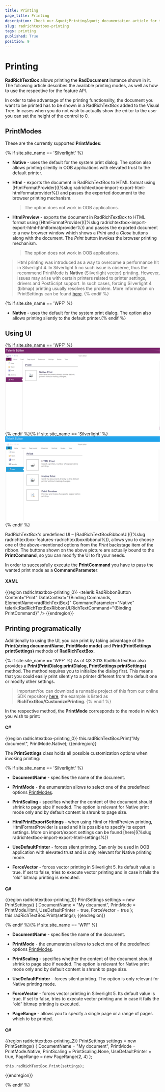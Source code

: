 ```yaml
---
title: Printing
page_title: Printing
description: Check our &quot;Printing&quot; documentation article for the RadRichTextBox WPF control.
slug: radrichtextbox-printing
tags: printing
published: True
position: 9
---
```


# Printing



__RadRichTextBox__ allows printing the __RadDocument__ instance shown in it. The following article describes the available printing modes, as well as how to use the respective for the feature API.
      

In order to take advantage of the printing functionality, the document you want to be printed has to be shown in a RadRichTextBox added to the Visual Tree. In cases when you do not wish to actually show the editor to the user you can set the height of the control to 0.
      

## PrintModes

These are the currently supported __PrintModes__:
        
{% if site.site_name == 'Silverlight' %}
* __Native__ - uses the default for the system print dialog. The option also allows printing silently in OOB applications with elevated trust to the default printer.
              

* __Html__ - exports the document in RadRichTextBox to HTML format using [HtmlFormatProvider]({%slug radrichtextbox-import-export-html-htmlformatprovider%}) and passes the exported document to the browser printing mechanism.
              
	>The option does not work in OOB applications.

* __HtmlPreview__ - exports the document in RadRichTextBox to HTML format using [HtmlFormatProvider]({%slug radrichtextbox-import-export-html-htmlformatprovider%}) and passes the exported document to a new browser window which shows a *Print* and a *Close* buttons along with the document. The *Print* button invokes the browser printing mechanism.

	>The option does not work in OOB applications.

>Html printing was introduced as a way to overcome a performance hit in Silverlight 4. In Silverlight 5 no such issue is observe, thus the recommend PrintMode is __Native__ (Silverlight vector) printing. However, issues may arise with certain printers related to printer settings, drivers and PostScript support. In such cases, forcing Silverlight 4 (bitmap) printing usually resolves the problem. More information on PrintSettings can be found  [here](#printing-programatically). {% endif %}

{% if site.site_name == 'WPF' %}

* __Native__ - uses the default for the system print dialog. The option also allows printing silently to the default printer.{% endif %}

## Using UI

{% if site.site_name == 'WPF' %}![Rad Rich Text Box Printing 01](images/RadRichTextBox_Printing_01.png){% endif %}{% if site.site_name == 'Silverlight' %}![Rad Rich Text Box Printing 02](images/RadRichTextBox_Printing_02.png){% endif %}

RadRichTextBox's predefined UI – [RadRichTextBoxRibbonUI]({%slug radrichtextbox-features-radrichtextboxribbonui%}), allows you to choose one of the above-mentioned options from the *Print* backstage item of the ribbon. The buttons shown on the above picture are actually bound to the __PrintCommand__, so you can modify the UI to fit your needs.
        

In order to successfully execute the __PrintCommand__ you have to pass the wanted print mode as a __CommandParameter__:
        

#### __XAML__

{{region radrichtextbox-printing_0}}
    <telerik:RadRibbonButton Content="Print" DataContext="{Binding Commands, ElementName=radRichTextBox}" 
	  CommandParameter="Native" telerik:RadRichTextBoxRibbonUI.RichTextCommand="{Binding PrintCommand}" />
{{endregion}}



## Printing programatically

Additionally to using the UI, you can print by taking advantage of the __Print(string documentName, PrintMode mode)__ and __Print(PrintSettings printSettings)__ methods of __RadRichTextBox__.

{% if site.site_name == 'WPF' %}
As of Q3 2013 RadRichTextBox also provides a __Print(PrintDialog printDialog, PrintSettings printSettings)__ method. The method requires you to initialize the dialog first. This means that you could easily print silently to a printer different from the default one or modify other settings.
          

>importantYou can download a runnable project of this from our online SDK repository [here](https://github.com/telerik/xaml-sdk/tree/master/), the example is listed as __RichTextBox/CustomizePrinting__.
{% endif %}

In the respective method, the __PrintMode__ corresponds to the mode in which you wish to print:
        

#### __C#__

{{region radrichtextbox-printing_0}}
    this.radRichTextBox.Print("My document", PrintMode.Native);
{{endregion}}



The __PrintSettings__ class holds all possible customization options when invoking printing:

{% if site.site_name == 'Silverlight' %}

* __DocumentName__ - specifies the name of the document.
              

* __PrintMode__ - the enumeration allows to select one of the predefined options [PrintModes](#printmodes).
              

* __PrintScaling__ - specifies whether the content of the document should shrink to page size if needed. The option is relevant for Native print mode only and by default content is shrunk to page size.
              

* __HtmlPrintExportSettings__ - when using Html or HtmlPreview printing, HtmlFormatProvider is used and it is possible to specify its export settings. More on import/export settings can be found [here]({%slug radrichtextbox-import-export-html-settings%})

* __UseDefaultPrinter__ - forces silent printing. Can only be used in OOB application with elevated trust and is only relevant for Native printing mode.
              

* __ForceVector__ - forces vector printing in Silverlight 5. Its default value is true. If set to false, tries to execute vector printing and in case it fails the “old” bitmap printing is executed.
              

#### __C#__

{{region radrichtextbox-printing_1}}
    PrintSettings settings = new PrintSettings()
    {
        DocumentName = "My document",
        PrintMode = PrintMode.Html,
        UseDefaultPrinter = true,
        ForceVector = true
    };
    this.radRichTextBox.Print(settings);
{{endregion}}

{% endif %}{% if site.site_name == 'WPF' %}

* __DocumentName__ - specifies the name of the document.
              

* __PrintMode__ - the enumeration allows to select one of the predefined options [PrintModes](#printmodes).
              

* __PrintScaling__ - specifies whether the content of the document should shrink to page size if needed. The option is relevant for Native print mode only and by default content is shrunk to page size.
              

* __UseDefaultPrinter__ - forces silent printing. The option is only relevant for Native printing mode.
              

* __ForceVector__ - forces vector printing in Silverlight 5. Its default value is true. If set to false, tries to execute vector printing and in case it fails the “old” bitmap printing is executed.
              

* __PageRange__ - allows you to specify a single page or a range of pages which to be printed.
              

#### __C#__

{{region radrichtextbox-printing_2}}
    PrintSettings settings = new PrintSettings()
    {
        DocumentName = "My document",
        PrintMode = PrintMode.Native,
        PrintScaling = PrintScaling.None,
        UseDefaultPrinter = true,
        PageRange = new PageRange(2, 4)
    };

    this.radRichTextBox.Print(settings);
{{endregion}}

{% endif %}

